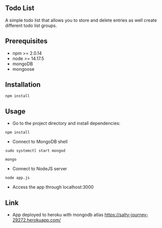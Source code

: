 ## Todo List

A simple todo list that allows you to store and delete entries as well create different todo list groups.

## Prerequisites
- npm >= 2.0.14
- node >= 14.17.5
- mongoDB
- mongoose

## Installation

```
npm install
```

## Usage
- Go to the project directory and install dependencies:
```
npm install 
```

- Connect to MongoDB shell
```
sudo systemctl start mongod

mongo
```

- Connect to NodeJS server
```
node app.js
```

- Access the app through
localhost:3000

## Link
- App deployed to heroku with mongodb atlas
https://salty-journey-29272.herokuapp.com/
